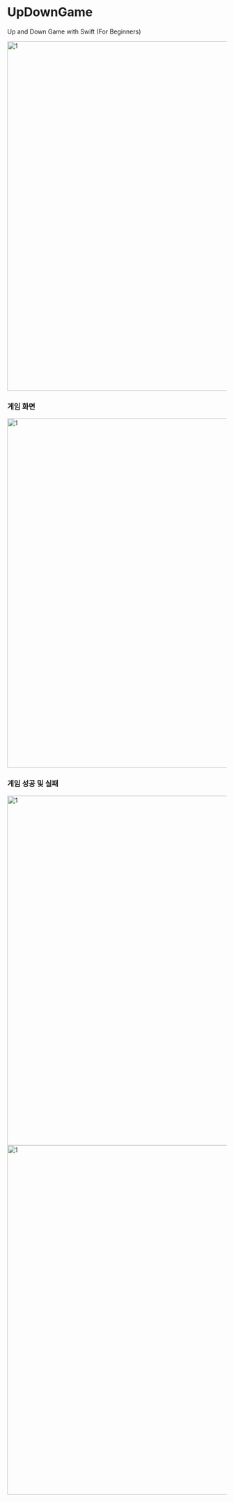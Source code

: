 # UpDownGame
Up and Down Game with Swift (For Beginners)

<img width="800" alt="1" src="https://user-images.githubusercontent.com/60697742/110890579-a503ea00-8333-11eb-9aa8-3c2e3b001d8e.png">

<br>

### 게임 화면

<img width="800" alt="1" src="https://user-images.githubusercontent.com/60697742/110890585-a7feda80-8333-11eb-8f84-0197595d5749.png">

<br>

### 게임 성공 및 실패

<img width="800" alt="1" src="https://user-images.githubusercontent.com/60697742/110890588-a8977100-8333-11eb-83f3-e0ca6548aa3e.png">
<img width="800" alt="1" src="https://user-images.githubusercontent.com/60697742/110890589-a9c89e00-8333-11eb-8e11-e9578e1143da.png">
